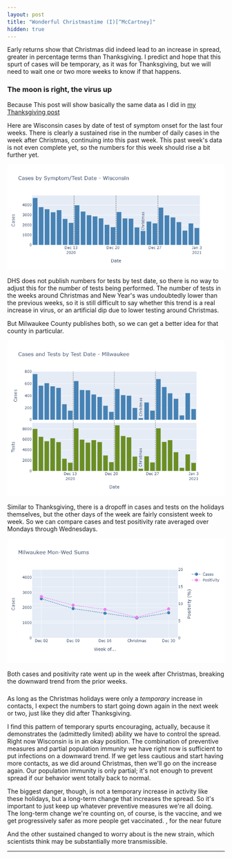 ```yaml
---
layout: post
title: "Wonderful Christmastime (I)[^McCartney]"
hidden: true
---
```


Early returns show that Christmas did indeed lead to an increase in spread, greater in percentage terms than Thanksgiving. I predict and hope that this spurt of cases will be temporary, as it was for Thanksgiving, but we will need to wait one or two more weeks to know if that happens.

### The moon is right, the virus up
Because 
This post will show basically the same data as I did in [my Thanksgiving post](2020-12-21-thanksgiving.md)

Here are Wisconsin cases by date of test of symptom onset for the last four weeks. There is clearly a sustained rise in the number of daily cases in the week after Christmas, continuing into this past week. This past week's data is not even complete yet, so the numbers for this week should rise a bit further yet.

![Wisconsin cases by test date](../assets/Christmas-WI.png)

DHS does not publish numbers for tests by test date, so there is no way to adjust this for the number of tests being performed. The number of tests in the weeks around Christmas and New Year's was undoubtedly lower than the previous weeks, so it is still difficult to say whether this trend is a real increase in virus, or an artificial dip due to lower testing around Christmas.

But Milwaukee County publishes both, so we can get a better idea for that county in particular.

![Milwaukee cases and tests](../assets/Christmas-Milwaukee.png)

Similar to Thanksgiving, there is a dropoff in cases and tests on the holidays themselves, but the other days of the week are fairly consistent week to week. So we can compare cases and test positivity rate averaged over Mondays through Wednesdays.

![Cases/Positivity Mon-Wed](../assets/Christmas-MonWed-Milwaukee.png)

Both cases and positivity rate went up in the week after Christmas, breaking the downward trend from the prior weeks.

###
As long as the Christmas holidays were only a *temporary* increase in contacts, I expect the numbers to start going down again in the next week or two, just like they did after Thanksgiving.

I find this pattern of temporary spurts encouraging, actually, because it demonstrates the (admittedly limited) ability we have to control the spread. Right now Wisconsin is in an okay position. The combination of preventive measures and partial population immunity we have right now is sufficient to put infections on a downward trend. If we get less cautious and start having more contacts, as we did around Christmas, then we'll go on the increase again. Our population immunity is only partial; it's not enough to prevent spread if our behavior went totally back to normal. 

The biggest danger, though, is not a temporary increase in activity like these holidays, but a long-term change that increases the spread. So it's important to just keep up whatever preventive measures we're all doing. The long-term change we're counting on, of course, is the vaccine, and we get progressively safer as more people get vaccinated. , for the near future

And the other sustained changed to worry about is the new strain, which scientists think may be substantially more transmissible.

---
[^McCartney]: Fun fact, I actually hate this song and complained about it to my wife on our first date (in March). She calls me whenever she hears it so I can...enjoy...it with her.






